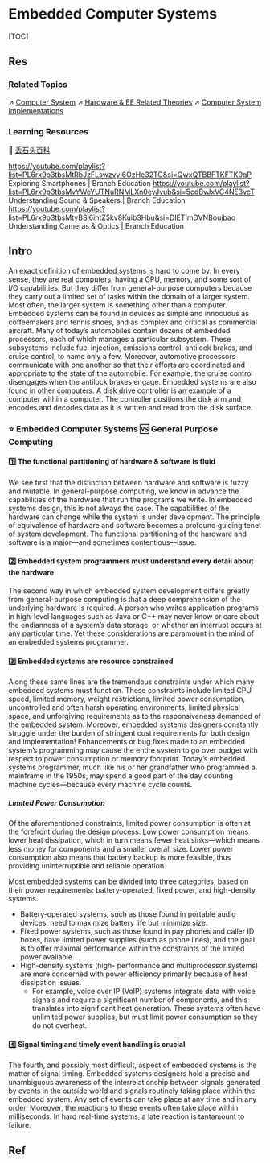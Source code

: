 # Embedded Computer Systems

[TOC]


## Res
### Related Topics
↗ [Computer System](../../🔑%20CS%20Core/🧬%20Computer%20System/Computer%20System.md)
↗ [Hardware & EE Related Theories](../../🔑%20CS%20Core/Hardware%20&%20EE%20Related%20Theories/Hardware%20&%20EE%20Related%20Theories.md)
↗ [Computer System Implementations](../../🔑%20CS%20Core/Hardware%20&%20EE%20Related%20Theories/🛠️%20Computer%20System%20Implementations/Computer%20System%20Implementations.md)


### Learning Resources
📂 [丢石头百科](https://wiki.diustou.com/cn/首页)

https://youtube.com/playlist?list=PL6rx9p3tbsMtRbJzFLswzvyl6OzHe32TC&si=QwxQTBBFTKFTK0gP
Exploring Smartphones | Branch Education
https://youtube.com/playlist?list=PL6rx9p3tbsMvYWeYUTNuRNMLXn0eyJvub&si=5cdBvJxVC4NE3vcT
Understanding Sound & Speakers | Branch Education
https://youtube.com/playlist?list=PL6rx9p3tbsMtyBSl6ihtZ5kv8Kuib3Hbu&si=DIETImDVNBoujbao
Understanding Cameras & Optics | Branch Education



## Intro
An exact definition of embedded systems is hard to come by. In every sense, they are real computers, having a CPU, memory, and some sort of I/O capabilities. But they differ from general-purpose computers because they carry out a limited set of tasks within the domain of a larger system. Most often, the larger system is something other than a computer. Embedded systems can be found in devices as simple and innocuous as coffeemakers and tennis shoes, and as complex and critical as commercial aircraft. Many of today’s automobiles contain dozens of embedded processors, each of which manages a particular subsystem. These subsystems include fuel injection, emissions control, antilock brakes, and cruise control, to name only a few. Moreover, automotive processors communicate with one another so that their efforts are coordinated and appropriate to the state of the automobile. For example, the cruise control disengages when the antilock brakes engage. Embedded systems are also found in other computers. A disk drive controller is an example of a computer within a computer. The controller positions the disk arm and encodes and decodes data as it is written and read from the disk surface.


### ⭐️ Embedded Computer Systems 🆚 General Purpose Computing
#### 1️⃣ The functional partitioning of hardware & software is fluid
We see first that the distinction between hardware and software is fuzzy and mutable. In general-purpose computing, we know in advance the capabilities of the hardware that run the programs we write. In embedded systems design, this is not always the case. The capabilities of the hardware can change while the system is under development. The principle of equivalence of hardware and software becomes a profound guiding tenet of system development. The functional partitioning of the hardware and software is a major—and sometimes contentious—issue.
#### 2️⃣ Embedded system programmers must understand every detail about the hardware
The second way in which embedded system development differs greatly from general-purpose computing is that a deep comprehension of the underlying hardware is required. A person who writes application programs in high-level languages such as Java or C++ may never know or care about the endianness of a system’s data storage, or whether an interrupt occurs at any particular time. Yet these considerations are paramount in the mind of an embedded systems programmer.
#### 3️⃣ Embedded systems are resource constrained
Along these same lines are the tremendous constraints under which many embedded systems must function. These constraints include limited CPU speed, limited memory, weight restrictions, limited power consumption, uncontrolled and often harsh operating environments, limited physical space, and unforgiving requirements as to the responsiveness demanded of the embedded system. Moreover, embedded systems designers constantly struggle under the burden of stringent cost requirements for both design and implementation! Enhancements or bug fixes made to an embedded system’s programming may cause the entire system to go over budget with respect to power consumption or memory footprint. Today’s embedded systems programmer, much like his or her grandfather who programmed a mainframe in the 1950s, may spend a good part of the day counting machine cycles—because every machine cycle counts.
##### Limited Power Consumption
Of the aforementioned constraints, limited power consumption is often at the forefront during the design process. Low power consumption means lower heat dissipation, which in turn means fewer heat sinks—which means less money for components and a smaller overall size. Lower power consumption also means that battery backup is more feasible, thus providing uninterruptible and reliable operation.

Most embedded systems can be divided into three categories, based on their power requirements: battery-operated, fixed power, and high-density systems. 
- Battery-operated systems, such as those found in portable audio devices, need to maximize battery life but minimize size. 
- Fixed power systems, such as those found in pay phones and caller ID boxes, have limited power supplies (such as phone lines), and the goal is to offer maximal performance within the constraints of the limited power available. 
- High-density systems (high- performance and multiprocessor systems) are more concerned with power efficiency primarily because of heat dissipation issues. 
	- For example, voice over IP (VoIP) systems integrate data with voice signals and require a significant number of components, and this translates into significant heat generation. These systems often have unlimited power supplies, but must limit power consumption so they do not overheat.
#### 4️⃣ Signal timing and timely event handling is crucial
The fourth, and possibly most difficult, aspect of embedded systems is the matter of signal timing. Embedded systems designers hold a precise and unambiguous awareness of the interrelationship between signals generated by events in the outside world and signals routinely taking place within the embedded system. Any set of events can take place at any time and in any order. Moreover, the reactions to these events often take place within milliseconds. In hard real-time systems, a late reaction is tantamount to failure.



## Ref

